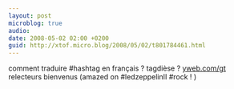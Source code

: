 ```yaml
---
layout: post
microblog: true
audio: 
date: 2008-05-02 02:00 +0200
guid: http://xtof.micro.blog/2008/05/02/t801784461.html
---
```

comment traduire #hashtag en français ? tagdièse ? [yweb.com/gt](http://yweb.com/gt) relecteurs bienvenus  (amazed on #ledzeppelinII #rock ! )
